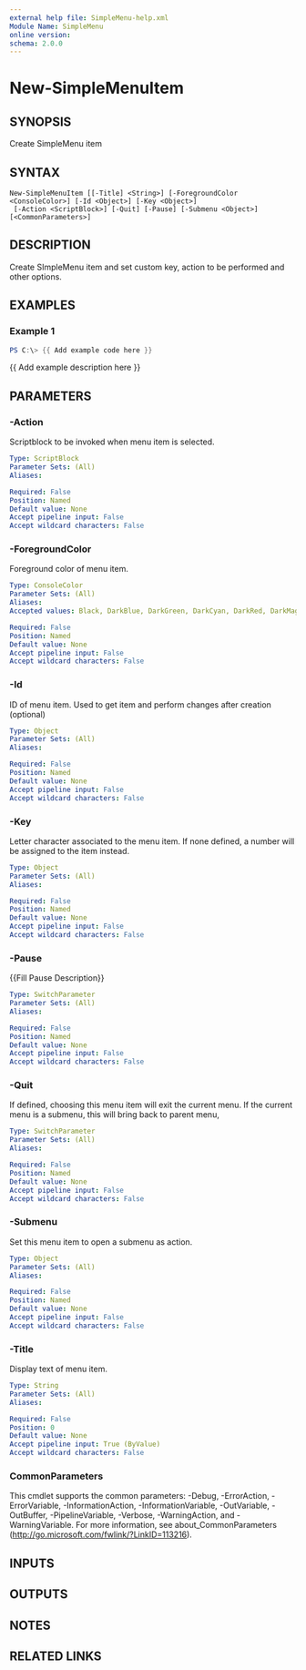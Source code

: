 ```yaml
---
external help file: SimpleMenu-help.xml
Module Name: SimpleMenu
online version:
schema: 2.0.0
---
```


# New-SimpleMenuItem

## SYNOPSIS
Create SimpleMenu item

## SYNTAX

```
New-SimpleMenuItem [[-Title] <String>] [-ForegroundColor <ConsoleColor>] [-Id <Object>] [-Key <Object>]
 [-Action <ScriptBlock>] [-Quit] [-Pause] [-Submenu <Object>] [<CommonParameters>]
```

## DESCRIPTION
Create SImpleMenu item and set custom key, action to be performed and other options.

## EXAMPLES

### Example 1
```powershell
PS C:\> {{ Add example code here }}
```

{{ Add example description here }}

## PARAMETERS

### -Action
Scriptblock to be invoked when menu item is selected.

```yaml
Type: ScriptBlock
Parameter Sets: (All)
Aliases:

Required: False
Position: Named
Default value: None
Accept pipeline input: False
Accept wildcard characters: False
```

### -ForegroundColor
Foreground color of menu item.

```yaml
Type: ConsoleColor
Parameter Sets: (All)
Aliases:
Accepted values: Black, DarkBlue, DarkGreen, DarkCyan, DarkRed, DarkMagenta, DarkYellow, Gray, DarkGray, Blue, Green, Cyan, Red, Magenta, Yellow, White

Required: False
Position: Named
Default value: None
Accept pipeline input: False
Accept wildcard characters: False
```

### -Id
ID of menu item.
Used to get item and perform changes after creation (optional)

```yaml
Type: Object
Parameter Sets: (All)
Aliases:

Required: False
Position: Named
Default value: None
Accept pipeline input: False
Accept wildcard characters: False
```

### -Key
Letter character associated to the menu item.
If none defined, a number will be assigned to the item instead.

```yaml
Type: Object
Parameter Sets: (All)
Aliases:

Required: False
Position: Named
Default value: None
Accept pipeline input: False
Accept wildcard characters: False
```

### -Pause
{{Fill Pause Description}}

```yaml
Type: SwitchParameter
Parameter Sets: (All)
Aliases:

Required: False
Position: Named
Default value: None
Accept pipeline input: False
Accept wildcard characters: False
```

### -Quit
If defined, choosing this menu item will exit the current menu.
If the current menu is a submenu, this will bring back to parent menu,

```yaml
Type: SwitchParameter
Parameter Sets: (All)
Aliases:

Required: False
Position: Named
Default value: None
Accept pipeline input: False
Accept wildcard characters: False
```

### -Submenu
Set this menu item to open a submenu as action.

```yaml
Type: Object
Parameter Sets: (All)
Aliases:

Required: False
Position: Named
Default value: None
Accept pipeline input: False
Accept wildcard characters: False
```

### -Title
Display text of menu item.

```yaml
Type: String
Parameter Sets: (All)
Aliases:

Required: False
Position: 0
Default value: None
Accept pipeline input: True (ByValue)
Accept wildcard characters: False
```

### CommonParameters
This cmdlet supports the common parameters: -Debug, -ErrorAction, -ErrorVariable, -InformationAction, -InformationVariable, -OutVariable, -OutBuffer, -PipelineVariable, -Verbose, -WarningAction, and -WarningVariable. For more information, see about_CommonParameters (http://go.microsoft.com/fwlink/?LinkID=113216).

## INPUTS

## OUTPUTS

## NOTES

## RELATED LINKS
